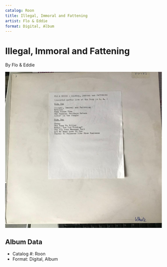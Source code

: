 ```yaml
---
catalog: Roon
title: Illegal, Immoral and Fattening
artist: Flo & Eddie
format: Digital, Album
---
```


# Illegal, Immoral and Fattening

By Flo & Eddie

![](../../assets/albumcovers/Flo_and_Eddie-Illegal__Immoral_and_Fattening.png)

## Album Data

- Catalog #: Roon
- Format: Digital, Album

